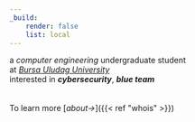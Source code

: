 ```yaml
---
_build:
    render: false
    list: local
---
```


a *computer engineering* undergraduate student\
at [*Bursa Uludag University*](https://en.wikipedia.org/wiki/Bursa_Uluda%C4%9F_University)\
interested in ***cybersecurity***, ***blue team***\
<br>\
To learn more [*about&rarr;*]({{< ref "whois" >}})